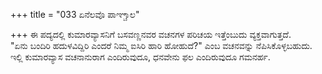 +++
title = "033 ಏನೆಲವೊ ಪಾಞ್ಚಾಲ"

+++
ಈ ಪದ್ಯದಲ್ಲಿ ಕುಮಾರವ್ಯಾಸನಿಗೆ ಬಸವಣ್ಣನವರ ವಚನಗಳ ಪರಿಚಯ ಇತ್ತೆಂಬುದು ವ್ಯಕ್ತವಾಗುತ್ತದೆ.  
"ಏನು ಬಂದಿರಿ ಹದುಳವಿದ್ದಿರಿ ಎಂದರೆ ನಿಮ್ಮ ಐಸಿರಿ ಹಾರಿ ಹೋಹುದೆ?" ಎಂಬ ವಚನವನ್ನು ನೆಪಿಸಿಕೊಳ್ಳಬಹುದು. ಇಲ್ಲಿ ಕುಮಾರವ್ಯಾಸ ವಚನಾನುರಾಗ ಎಂದಿರುವುದೂ, ಧನವೇನು ಫಲ ಎಂದಿರುವುದೂ  ಗಮನರ್ಹ.